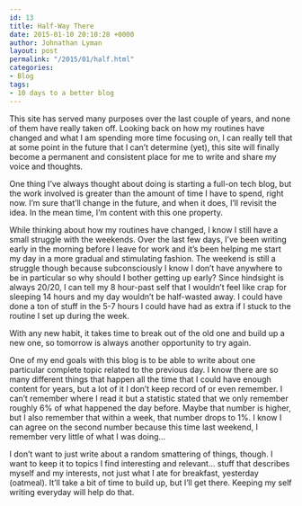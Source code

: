 ```yaml
---
id: 13
title: Half-Way There
date: 2015-01-10 20:10:28 +0000
author: Johnathan Lyman
layout: post
permalink: "/2015/01/half.html"
categories:
- Blog
tags:
- 10 days to a better blog
---
```

This site has served many purposes over the last couple of years, and none of them have really taken off. Looking back on how my routines have changed and what I am spending more time focusing on, I can really tell that at some point in the future that I can’t determine (yet), this site will finally become a permanent and consistent place for me to write and share my voice and thoughts.

One thing I’ve always thought about doing is starting a full-on tech blog, but the work involved is greater than the amount of time I have to spend, right now. I’m sure that’ll change in the future, and when it does, I’ll revisit the idea. In the mean time, I’m content with this one property.

While thinking about how my routines have changed, I know I still have a small struggle with the weekends. Over the last few days, I’ve been writing early in the morning before I leave for work and it’s been helping me start my day in a more gradual and stimulating fashion. The weekend is still a struggle though because subconsciously I know I don’t have anywhere to be in particular so why should I bother getting up early? Since hindsight is always 20/20, I can tell my 8 hour-past self that I wouldn’t feel like crap for sleeping 14 hours and my day wouldn’t be half-wasted away. I could have done a ton of stuff in the 5-7 hours I could have had as extra if I stuck to the routine I set up during the week.

With any new habit, it takes time to break out of the old one and build up a new one, so tomorrow is always another opportunity to try again.

One of my end goals with this blog is to be able to write about one particular complete topic related to the previous day. I know there are so many different things that happen all the time that I could have enough content for years, but a lot of it I don’t keep record of or even remember. I can’t remember where I read it but a statistic stated that we only remember roughly 6% of what happened the day before. Maybe that number is higher, but I also remember that within a week, that number drops to 1%. I know I can agree on the second number because this time last weekend, I remember very little of what I was doing…

I don’t want to just write about a random smattering of things, though. I want to keep it to topics I find interesting and relevant… stuff that describes myself and my interests, not just what I ate for breakfast, yesterday (oatmeal). It’ll take a bit of time to build up, but I’ll get there. Keeping my self writing everyday will help do that.